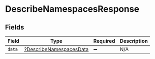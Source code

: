 # DescribeNamespacesResponse


## Fields

| Field                                                                    | Type                                                                     | Required                                                                 | Description                                                              |
| ------------------------------------------------------------------------ | ------------------------------------------------------------------------ | ------------------------------------------------------------------------ | ------------------------------------------------------------------------ |
| `data`                                                                   | [?DescribeNamespacesData](../../models/shared/DescribeNamespacesData.md) | :heavy_minus_sign:                                                       | N/A                                                                      |